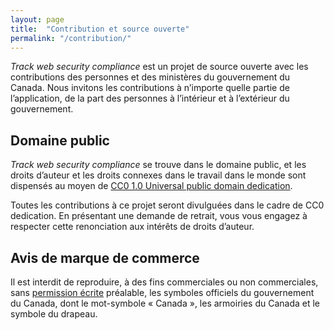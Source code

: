 ```yaml
---
layout: page
title:  "Contribution et source ouverte"
permalink: "/contribution/"
---
```


*Track web security compliance* est un projet de source ouverte avec les contributions des personnes et des ministères du gouvernement du Canada. Nous invitons les contributions à n’importe quelle partie de l’application, de la part des personnes à l’intérieur et à l’extérieur du gouvernement.

## Domaine public

*Track web security compliance* se trouve dans le domaine public, et les droits d’auteur et les droits connexes dans le travail dans le monde sont dispensés au moyen de [CC0 1.0 Universal public domain dedication](https://creativecommons.org/publicdomain/zero/1.0/).

Toutes les contributions à ce projet seront divulguées dans le cadre de CC0 dedication. En présentant une demande de retrait, vous vous engagez à respecter cette renonciation aux intérêts de droits d’auteur.

## Avis de marque de commerce

Il est interdit de reproduire, à des fins commerciales ou non commerciales, sans [permission écrite](https://www.canada.ca/fr/secretariat-conseil-tresor/services/communications-gouvernementales/programme-federal-image-marque/specifications-techniques/symboles-officiels/protection-juridique-canada.html) préalable, les symboles officiels du gouvernement du Canada, dont le mot-symbole « Canada », les armoiries du Canada et le symbole du drapeau.
